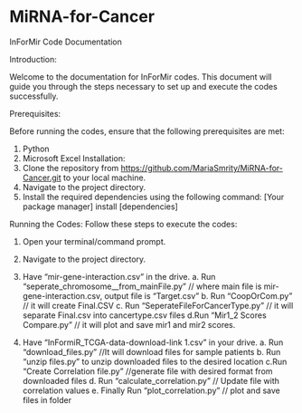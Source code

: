 # MiRNA-for-Cancer

InForMir Code Documentation

Introduction:

Welcome to the documentation for InForMir codes. This document will guide you through the steps necessary to set up and execute the codes successfully.

Prerequisites:

Before running the codes, ensure that the following prerequisites are met:

1. Python
2. Microsoft Excel
Installation:
1. Clone the repository from https://github.com/MariaSmrity/MiRNA-for-Cancer.git to your local machine.
2. Navigate to the project directory.
3. Install the required dependencies using the following command:
   [Your package manager] install [dependencies]

Running the Codes:
Follow these steps to execute the codes:
1. Open your terminal/command prompt.
2. Navigate to the project directory.
3. Have “mir-gene-interaction.csv” in the drive.
a. Run “seperate_chromosome__from_mainFile.py”  // where main file is mir-gene-interaction.csv,  output file is “Target.csv”
b. Run “CoopOrCom.py” //  it will create Final.CSV
c. Run “SeperateFileForCancerType.py”  // it will separate Final.csv into cancertype.csv files
d.Run “Mir1_2 Scores Compare.py” // it will plot and save mir1 and mir2 scores.

4. Have “InFormiR_TCGA-data-download-link 1.csv” in your drive.
	a. Run “download_files.py” //It will download files for sample patients
	b. Run “unzip files.py” to unzip downloaded files to the desired location
	c.Run “Create Correlation file.py” //generate file with desired format from downloaded files 
	d. Run “calculate_correlation.py” // Update file with correlation values
	e. Finally Run “plot_correlation.py” // plot and save files in folder

